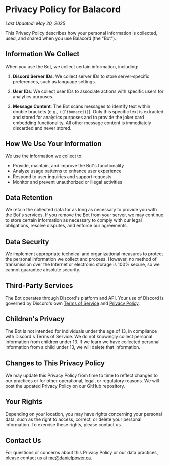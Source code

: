 # Privacy Policy for Balacord

*Last Updated: May 20, 2025*

This Privacy Policy describes how your personal information is collected, used, and shared when you use Balacord (the "Bot").

## Information We Collect

When you use the Bot, we collect certain information, including:

1. **Discord Server IDs**: We collect server IDs to store server-specific preferences, such as language settings.

2. **User IDs**: We collect user IDs to associate actions with specific users for analytics purposes.

3. **Message Content**: The Bot scans messages to identify text within double brackets (e.g., `((Fibonacci))`). Only this specific text is extracted and stored for analytics purposes and to provide the joker card embedding functionality. All other message content is immediately discarded and never stored.

## How We Use Your Information

We use the information we collect to:

- Provide, maintain, and improve the Bot's functionality
- Analyze usage patterns to enhance user experience
- Respond to user inquiries and support requests
- Monitor and prevent unauthorized or illegal activities

## Data Retention

We retain the collected data for as long as necessary to provide you with the Bot's services. If you remove the Bot from your server, we may continue to store certain information as necessary to comply with our legal obligations, resolve disputes, and enforce our agreements.

## Data Security

We implement appropriate technical and organizational measures to protect the personal information we collect and process. However, no method of transmission over the Internet or electronic storage is 100% secure, so we cannot guarantee absolute security.

## Third-Party Services

The Bot operates through Discord's platform and API. Your use of Discord is governed by Discord's own [Terms of Service](https://discord.com/terms) and [Privacy Policy](https://discord.com/privacy).

## Children's Privacy

The Bot is not intended for individuals under the age of 13, in compliance with Discord's Terms of Service. We do not knowingly collect personal information from children under 13. If we learn we have collected personal information from a child under 13, we will delete that information.

## Changes to This Privacy Policy

We may update this Privacy Policy from time to time to reflect changes to our practices or for other operational, legal, or regulatory reasons. We will post the updated Privacy Policy on our GitHub repository.

## Your Rights

Depending on your location, you may have rights concerning your personal data, such as the right to access, correct, or delete your personal information. To exercise these rights, please contact us.

## Contact Us

For questions or concerns about this Privacy Policy or our data practices, please contact us at me@danielpower.ca.
